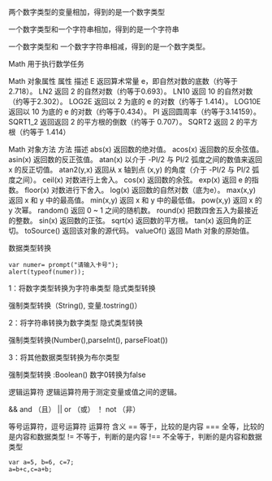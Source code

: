两个数字类型的变量相加，得到的是一个数字类型

一个数字类型和一个字符串相加，得到的是一个字符串

一个数字类型和 一个数字字符串相减，得到的是一个数字类型。

Math  用于执行数学任务

Math    对象属性
属性	描述
E	返回算术常量 e，即自然对数的底数（约等于2.718）。
LN2	返回 2 的自然对数（约等于0.693）。
LN10	返回 10 的自然对数（约等于2.302）。
LOG2E	返回以 2 为底的 e 的对数（约等于 1.414）。
LOG10E	返回以 10 为底的 e 的对数（约等于0.434）。
PI	返回圆周率（约等于3.14159）。
SQRT1_2	返回返回 2 的平方根的倒数（约等于 0.707）。
SQRT2	返回 2 的平方根（约等于 1.414）

Math  对象方法
方法	 描述
abs(x)	 返回数的绝对值。
acos(x)	 返回数的反余弦值。
asin(x)	 返回数的反正弦值。
atan(x)	 以介于 -PI/2 与 PI/2 弧度之间的数值来返回 x 的反正切值。
atan2(y,x) 	返回从 x 轴到点 (x,y) 的角度（介于 -PI/2 与 PI/2 弧度之间）。
ceil(x)	 对数进行上舍入。
cos(x)	 返回数的余弦。
exp(x)	 返回 e 的指数。
floor(x)	对数进行下舍入。
log(x)	 返回数的自然对数（底为e）。
max(x,y)	返回 x 和 y 中的最高值。
min(x,y)	返回 x 和 y 中的最低值。
pow(x,y)	返回 x 的 y 次幂。
random()	返回 0 ~ 1 之间的随机数。
round(x)	把数四舍五入为最接近的整数。
sin(x)	 返回数的正弦。
sqrt(x)	 返回数的平方根。
tan(x)	 返回角的正切。
toSource()	返回该对象的源代码。
valueOf()	返回 Math 对象的原始值。

数据类型转换
	
	var numer= prompt("请输入卡号");
	alert(typeof(numer));


1：将数字类型转换为字符串类型
       隐式类型转换               
      
 强制类型转换（String(),  变量.tostring()）


2：将字符串转换为数字类型
        隐式类型转换               
       
 强制类型转换(Number(),parseInt(),      parseFloat())


3：将其他数据类型转换为布尔类型
       
        
强制类型转换 :Boolean()        数字0转换为false

逻辑运算符
逻辑运算符用于测定变量或值之间的逻辑。

&&	and   （且）
||	or      （或）
！	not     （非）

等号运算符，逗号运算符
运算符	含义
==	等于，比较的是内容
===	全等，比较的是内容和数据类型
!=	不等于，判断的是内容
!==	不全等于，判断的是内容和数据类型

	var a=5, b=6, c=7;
	a=b+c,c=a+b;


